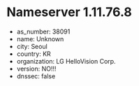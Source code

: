 # Nameserver 1.11.76.8

* as_number: 38091
* name: Unknown
* city: Seoul
* country: KR
* organization: LG HelloVision Corp.
* version: NO!!!
* dnssec: false
